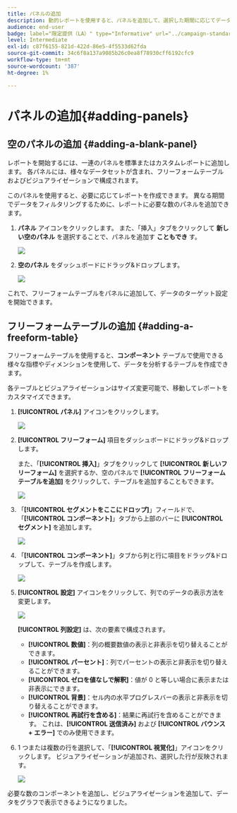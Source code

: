```yaml
---
title: パネルの追加
description: 動的レポートを使用すると、パネルを追加して、選択した期間に応じてデータをより適切にフィルタリングできます。
audience: end-user
badge: label="限定提供（LA）" type="Informative" url="../campaign-standard-migration-home.md" tooltip="Campaign Standard移行済みユーザーに制限"
level: Intermediate
exl-id: c87f6155-821d-422d-86e5-4f5533d62fda
source-git-commit: 34c6f8a137a9085b26c0ea8f78930cff6192cfc9
workflow-type: tm+mt
source-wordcount: '387'
ht-degree: 1%

---
```


# パネルの追加{#adding-panels}

## 空のパネルの追加 {#adding-a-blank-panel}

レポートを開始するには、一連のパネルを標準またはカスタムレポートに追加します。 各パネルには、様々なデータセットが含まれ、フリーフォームテーブルおよびビジュアライゼーションで構成されます。

このパネルを使用すると、必要に応じてレポートを作成できます。 異なる期間でデータをフィルタリングするために、レポートに必要な数のパネルを追加できます。

1. **パネル** アイコンをクリックします。 また、「挿入」タブをクリックして **新しい空のパネル** を選択することで、パネルを追加す **こともでき** す。

   ![](assets/dynamic_report_panel_1.png)

1. **空のパネル** をダッシュボードにドラッグ&amp;ドロップします。

   ![](assets/dynamic_report_panel.png)

これで、フリーフォームテーブルをパネルに追加して、データのターゲット設定を開始できます。

## フリーフォームテーブルの追加 {#adding-a-freeform-table}

フリーフォームテーブルを使用すると、**コンポーネント** テーブルで使用できる様々な指標やディメンションを使用して、データを分析するテーブルを作成できます。

各テーブルとビジュアライゼーションはサイズ変更可能で、移動してレポートをカスタマイズできます。

1. **[!UICONTROL パネル]** アイコンをクリックします。

   ![](assets/dynamic_report_panel_1.png)

1. **[!UICONTROL フリーフォーム]** 項目をダッシュボードにドラッグ&amp;ドロップします。

   また、「**[!UICONTROL 挿入]**」タブをクリックして **[!UICONTROL 新しいフリーフォーム]** を選択するか、空のパネルで **[!UICONTROL フリーフォームテーブルを追加]** をクリックして、テーブルを追加することもできます。

   ![](assets/dynamic_report_panel_2.png)

1. 「**[!UICONTROL セグメントをここにドロップ]**」フィールドで、「**[!UICONTROL コンポーネント]**」タブから上部のバーに **[!UICONTROL セグメント]** を追加します。

   ![](assets/dynamic_report_panel_3.png)

1. 「**[!UICONTROL コンポーネント]**」タブから列と行に項目をドラッグ&amp;ドロップして、テーブルを作成します。

   ![](assets/dynamic_report_freeform_3.png)

1. **[!UICONTROL 設定]** アイコンをクリックして、列でのデータの表示方法を変更します。

   ![](assets/dynamic_report_freeform_4.png)

   **[!UICONTROL 列設定]** は、次の要素で構成されます。

   * **[!UICONTROL 数値]**：列の概要数値の表示と非表示を切り替えることができます。
   * **[!UICONTROL パーセント]**：列でパーセントの表示と非表示を切り替えることができます。
   * **[!UICONTROL ゼロを値なしで解釈]**：値が 0 と等しい場合に表示または非表示にできます。
   * **[!UICONTROL 背景]**：セル内の水平プログレスバーの表示と非表示を切り替えることができます。
   * **[!UICONTROL 再試行を含める]**：結果に再試行を含めることができます。 これは、**[!UICONTROL 送信済み]** および **[!UICONTROL バウンス + エラー]** でのみ使用できます。

1. 1 つまたは複数の行を選択して、「**[!UICONTROL 視覚化]**」アイコンをクリックします。 ビジュアライゼーションが追加され、選択した行が反映されます。

   ![](assets/dynamic_report_freeform_5.png)

必要な数のコンポーネントを追加し、ビジュアライゼーションを追加して、データをグラフで表示できるようになりました。
